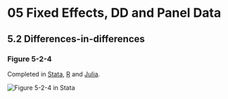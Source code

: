 # 05 Fixed Effects, DD and Panel Data
## 5.2 Differences-in-differences

### Figure 5-2-4

Completed in [Stata](Figure%205-2-4.do), [R](Figure%205-2-4.r) and [Julia](Figure%205-2-4.jl).

![Figure 5-2-4 in Stata](https://github.com/vikjam/mostly-harmless-replication/blob/master/05%20Fixed%20Effects,%20DD%20and%20Panel%20Data/Figure%205-2-4-Stata.png?raw=true)
